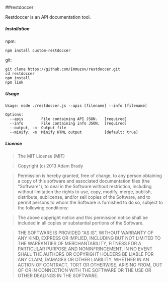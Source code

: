 ##restdoccer

Restdoccer is an API documentation tool.

##### Installation

npm:

```
npm install custom-restdoccer
```

git:

```
git clone https://github.com/Immuzov/restdoccer.git
cd restdoccer
npm install
npm link
```

##### Usage

```
Usage: node ./restdoccer.js --apis [filename] --info [filename]

Options:
  --apis        File containing API JSON.   [required]
  --info        File containing info JSON.  [required]
  --output, -o  Output file               
  --minify, -m  Minify HTML output          [default: true]
```


##### License

> The MIT License (MIT)

>Copyright (c) 2013 Adam Brady

>Permission is hereby granted, free of charge, to any person obtaining a copy of
>this software and associated documentation files (the "Software"), to deal in
>the Software without restriction, including without limitation the rights to
>use, copy, modify, merge, publish, distribute, sublicense, and/or sell copies of
>the Software, and to permit persons to whom the Software is furnished to do so,
>subject to the following conditions:

>The above copyright notice and this permission notice shall be included in all
>copies or substantial portions of the Software.

>THE SOFTWARE IS PROVIDED "AS IS", WITHOUT WARRANTY OF ANY KIND, EXPRESS OR
>IMPLIED, INCLUDING BUT NOT LIMITED TO THE WARRANTIES OF MERCHANTABILITY, FITNESS
>FOR A PARTICULAR PURPOSE AND NONINFRINGEMENT. IN NO EVENT SHALL THE AUTHORS OR
>COPYRIGHT HOLDERS BE LIABLE FOR ANY CLAIM, DAMAGES OR OTHER LIABILITY, WHETHER
>IN AN ACTION OF CONTRACT, TORT OR OTHERWISE, ARISING FROM, OUT OF OR IN
>CONNECTION WITH THE SOFTWARE OR THE USE OR OTHER DEALINGS IN THE SOFTWARE.
